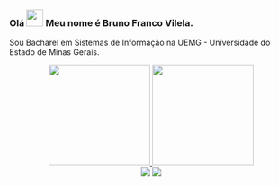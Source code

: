 ### Olá <img src="https://raw.githubusercontent.com/kaueMarques/kaueMarques/master/hi.gif" width="30px"> Meu nome é Bruno Franco Vilela.

Sou Bacharel em Sistemas de Informação na UEMG - Universidade do Estado de Minas Gerais.

<div align="center">
  <a href="https://github.com/brunofvilela">
  <img height="180em" src="https://github-readme-stats.vercel.app/api?username=brunofvilela&show_icons=true&theme=dark&include_all_commits=true&count_private=true"/>
  <img height="180em" src="https://github-readme-stats.vercel.app/api/top-langs/?username=brunofvilela&layout=compact&langs_count=7&theme=dark"/>

<div>
  <a href = "mailto:brunofvilela1996@gmail.com"><img src="https://img.shields.io/badge/-Gmail-%23333?style=for-the-badge&logo=gmail&logoColor=white" target="_blank"></a>
  <a href="https://www.linkedin.com/in/brunof-vilelaa" target="_blank"><img src="https://img.shields.io/badge/-LinkedIn-%230077B5?style=for-the-badge&logo=linkedin&logoColor=white" target="_blank"></a>
</div>
